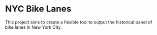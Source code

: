 # NYC Bike Lanes

This project aims to create a flexible tool to output the historical panel of bike lanes in New York City.
